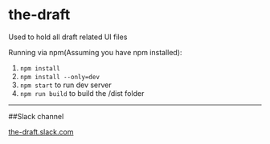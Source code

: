 # the-draft
Used to hold all draft related UI files



Running via npm(Assuming you have npm installed):

1.  `npm install`
2. `npm install --only=dev`
3.  `npm start` to run dev server
4. `npm run build` to build the /dist folder


---
##Slack channel

[the-draft.slack.com](https://the-draft.slack.com)
